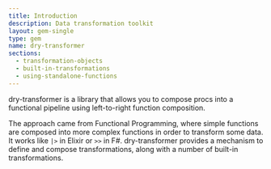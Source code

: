 ```yaml
---
title: Introduction
description: Data transformation toolkit
layout: gem-single
type: gem
name: dry-transformer
sections:
  - transformation-objects
  - built-in-transformations
  - using-standalone-functions
---
```


dry-transformer is a library that allows you to compose procs into a functional pipeline using left-to-right function composition.

The approach came from Functional Programming, where simple functions are composed into more complex functions in order to transform some data. It works like `|>` in Elixir or `>>` in F#. dry-transformer provides a mechanism to define and compose transformations, along with a number of built-in transformations.
